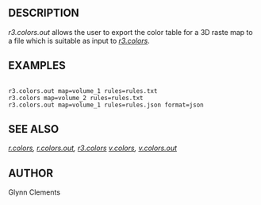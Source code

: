
## DESCRIPTION

*r3.colors.out* allows the user to export the color table for a
3D raste map to a file which is suitable as input
to *[r3.colors](r3.colors.html)*.

## EXAMPLES

```

r3.colors.out map=volume_1 rules=rules.txt
r3.colors map=volume_2 rules=rules.txt
r3.colors.out map=volume_1 rules=rules.json format=json

```

## SEE ALSO

*[r.colors](r.colors.html),
[r.colors.out](r.colors.out.html),
[r3.colors](r3.colors.html)
[v.colors](v.colors.html),
[v.colors.out](v.colors.out.html)*

## AUTHOR

Glynn Clements
